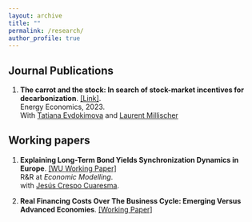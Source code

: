 ```yaml
---
layout: archive
title: ""
permalink: /research/
author_profile: true
---
```

## Journal Publications

1. **The carrot and the stock: In search of stock-market incentives for decarbonization**. [[Link]](https://www.sciencedirect.com/science/article/pii/S0140988323001135). <br />
Energy Economics, 2023. <br />
With [Tatiana Evdokimova](https://twitter.com/Tatiana_Evd?s=20) and [Laurent Millischer](https://www.jvi.org/about/staff-list/staff-detailview.html?perid=39&no_cache=1)


## Working papers

1. **Explaining Long-Term Bond Yields Synchronization Dynamics in Europe**. [[WU Working Paper]](https://research.wu.ac.at/de/publications/explaining-long-term-bond-yields-synchronization-dynamics-in-euro)  <br />
R&R at _Economic Modelling_. <br />
with [Jesús Crespo Cuaresma](https://www.wu.ac.at/economics/mitarbeiter-innen/crespo-j/). 


2. **Real Financing Costs Over The Business Cycle: Emerging Versus Advanced Economies**. [[Working Paper]](/files/Fernandez_fin_costs.pdf)

